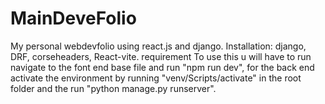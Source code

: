 # MainDeveFolio
My personal webdevfolio using react.js and django. Installation: django, DRF, corseheaders, React-vite. requirement To use this u will have to run navigate to the font end base file and run "npm run dev", for the back end activate the environment by running "venv/Scripts/activate" in the root folder and the run "python manage.py runserver".
